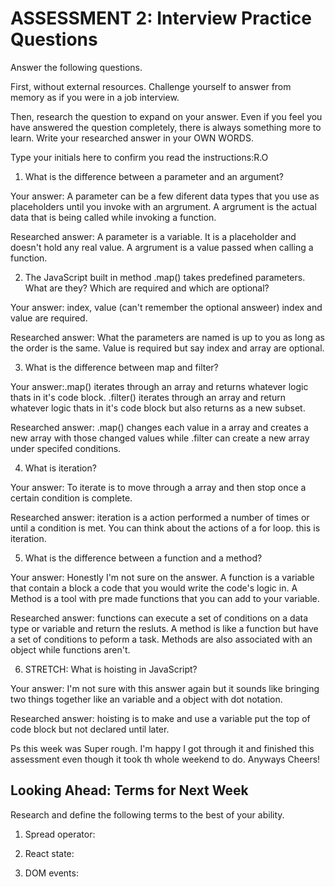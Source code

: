 # ASSESSMENT 2: Interview Practice Questions

Answer the following questions.

First, without external resources. Challenge yourself to answer from memory as if you were in a job interview.

Then, research the question to expand on your answer. Even if you feel you have answered the question completely, there is always something more to learn. Write your researched answer in your OWN WORDS.

Type your initials here to confirm you read the instructions:R.O

1. What is the difference between a parameter and an argument?

Your answer: A parameter can be a few diferent data types that you use as placeholders until you invoke with an argrument. A argrument is the actual data that is being called while invoking a function.

Researched answer: A parameter is a variable. It is a placeholder and doesn't hold any real value. A argrument is a value passed when calling a function.

2. The JavaScript built in method .map() takes predefined parameters. What are they? Which are required and which are optional?

Your answer: index, value (can't remember the optional answeer) index and value are required.

Researched answer: What the parameters are named is up to you as long as the order is the same. Value is required but say index and array are optional.

3. What is the difference between map and filter?

Your answer:.map() iterates through an array and returns whatever logic thats in it's code block. .filter() iterates through an array and return whatever logic thats in it's code block but also returns as a new subset.

Researched answer: .map() changes each value in a array and creates a new array with those changed values while .filter can create a new array under specifed conditions.

4. What is iteration?

Your answer: To iterate is to move through a array and then stop once a certain condition is complete.

Researched answer: iteration is a action performed a number of times or until a condition is met.
You can think about the actions of a for loop. this is iteration.

5. What is the difference between a function and a method?

Your answer: Honestly I'm not sure on the answer. A function is a variable that contain a block a code that you would write the code's logic in. A Method is a tool with pre made functions that you can add to your variable.

Researched answer: functions can execute a set of conditions on a data type or variable and return the resluts. A method is like a function but have a set of conditions to peform a task. Methods are also associated with an object while functions aren't.

6. STRETCH: What is hoisting in JavaScript?

Your answer: I'm not sure with this answer again but it sounds like bringing two things together like an variable and a object with dot notation.

Researched answer: hoisting is to make and use a variable put the top of code block but not declared until later.



Ps this week was Super rough. I'm happy I got through it and finished this assessment even though it took th whole weekend to do. Anyways Cheers!

## Looking Ahead: Terms for Next Week

Research and define the following terms to the best of your ability.

1. Spread operator:

2. React state:

3. DOM events:
